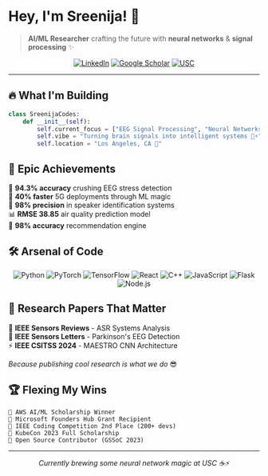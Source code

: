 # Hey, I'm Sreenija! 🚀

> **AI/ML Researcher** crafting the future with **neural networks** & **signal processing** ✨

<div align="center">

[![LinkedIn](https://img.shields.io/badge/-LinkedIn-0077B5?style=for-the-badge&logo=linkedin&logoColor=white&labelColor=black)](https://www.linkedin.com/in/sreenija-pavuluri/?originalSubdomain=in)
[![Google Scholar](https://img.shields.io/badge/-Google_Scholar-4285F4?style=for-the-badge&logo=google-scholar&logoColor=white&labelColor=black)](https://scholar.google.com/citations?user=KGfNfZQAAAAJ&hl=en)
[![USC](https://img.shields.io/badge/-USC_MS_CS-FFC72C?style=for-the-badge&logo=university&logoColor=black&labelColor=990000)](https://github.com/YOUR_USERNAME)

</div>

---

## 🔥 What I'm Building

```python
class SreenijaCodes:
    def __init__(self):
        self.current_focus = ["EEG Signal Processing", "Neural Networks", "Speech Recognition"]
        self.vibe = "Turning brain signals into intelligent systems 🧠⚡"
        self.location = "Los Angeles, CA 🌴"
```

## 💫 Epic Achievements

🎯 **94.3% accuracy** crushing EEG stress detection  
🚀 **40% faster** 5G deployments through ML magic  
🎪 **98% precision** in speaker identification systems  
📊 **RMSE 38.85** air quality prediction model  
💎 **98% accuracy** recommendation engine

## 🛠️ Arsenal of Code

<div align="center">

![Python](https://img.shields.io/badge/Python-FFD43B?style=for-the-badge&logo=python&logoColor=blue)
![PyTorch](https://img.shields.io/badge/PyTorch-EE4C2C?style=for-the-badge&logo=pytorch&logoColor=white)
![TensorFlow](https://img.shields.io/badge/TensorFlow-FF6F00?style=for-the-badge&logo=tensorflow&logoColor=white)
![React](https://img.shields.io/badge/React-20232A?style=for-the-badge&logo=react&logoColor=61DAFB)
![C++](https://img.shields.io/badge/C++-00599C?style=for-the-badge&logo=cplusplus&logoColor=white)
![JavaScript](https://img.shields.io/badge/JavaScript-F7DF1E?style=for-the-badge&logo=javascript&logoColor=black)
![Flask](https://img.shields.io/badge/Flask-000000?style=for-the-badge&logo=flask&logoColor=white)
![Node.js](https://img.shields.io/badge/Node.js-339933?style=for-the-badge&logo=nodedotjs&logoColor=white)

</div>

## 📝 Research Papers That Matter

🔬 **IEEE Sensors Reviews** - ASR Systems Analysis  
🧠 **IEEE Sensors Letters** - Parkinson's EEG Detection  
⚡ **IEEE CSITSS 2024** - MAESTRO CNN Architecture  

*Because publishing cool research is what we do* 😎

## 🏆 Flexing My Wins

```
🏅 AWS AI/ML Scholarship Winner
🚀 Microsoft Founders Hub Grant Recipient  
🥈 IEEE Coding Competition 2nd Place (200+ devs)
🎯 KubeCon 2023 Full Scholarship
🌟 Open Source Contributor (GSSoC 2023)
```

---

<div align="center">
<i>Currently brewing some neural network magic at USC ☕⚡</i>
</div>